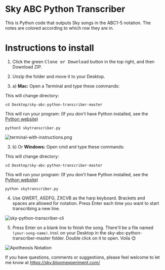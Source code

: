 # Sky ABC Python Transcriber

This is Python code that outputs Sky songs in the ABC1-5 notation. The notes are colored according to which row they are in.

# Instructions to install

1. Click the green <kbd>Clone or Download</kbd> button in the top right, and then Download ZIP.


2. Unzip the folder and move it to your Desktop.

3. a) **Mac:** Open a Terminal and type these commands:

This will change directory:
```
cd Desktop/sky-abc-python-transcriber-master
```

This will run your program: (If you don't have Python installed, see the [Python website](https://python.org))
```
python3 skytranscriber.py
```

![terminal-with-instructions.png](https://github.com/t1-tracey/sky-abc-python-transcriber/blob/master/images/terminal-with-instructions.png)

3. b) Or **Windows:** Open cmd and type these commands:

This will change directory:
```
cd Desktop/sky-abc-python-transcriber-master
```

This will run your program: (If you don't have Python installed, see the [Python website](https://python.org))
```
python skytranscriber.py
```

4. Use QWERT, ASDFG, ZXCVB as the harp keyboard. Brackets and spaces are allowed for notation. Press Enter each time you want to start transcribing a new line.

![sky-python-transcriber-cli](https://github.com/t1-tracey/sky-abc-python-transcriber/blob/master/images/sky-python-transcriber-cli.png)

5. Press Enter on a blank line to finish the song. There'll be a file named `(your-song-name).html` on your Desktop in the sky-abc-python-transcriber-master folder. Double click on it to open. Voila :blush:

![Apotheosis Notation](https://github.com/t1-tracey/sky-abc-python-transcriber/blob/master/images/Apotheosis-intro-notation.png)

If you have questions, comments or suggestions, please feel welcome to let me know at https://sky.bloomexperiment.com/
